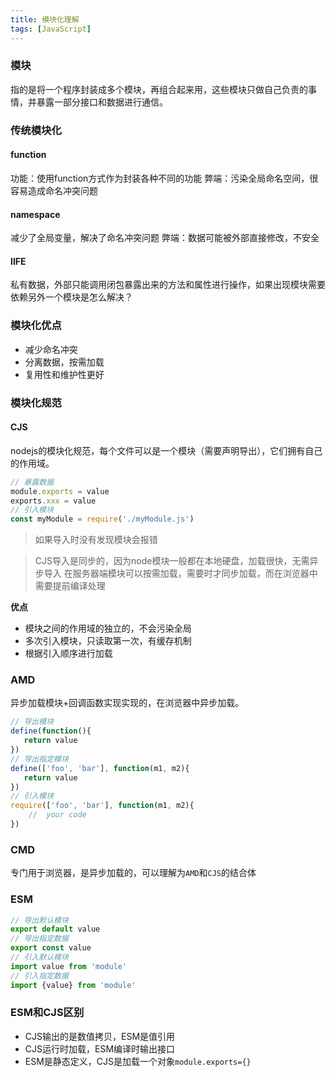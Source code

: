 ```yaml
---
title: 模块化理解
tags: [JavaScript]
---
```


### 模块

指的是将一个程序封装成多个模块，再组合起来用，这些模块只做自己负责的事情，并暴露一部分接口和数据进行通信。

### 传统模块化

#### function

功能：使用function方式作为封装各种不同的功能
弊端：污染全局命名空间，很容易造成命名冲突问题

#### namespace

减少了全局变量，解决了命名冲突问题
弊端：数据可能被外部直接修改，不安全

#### IIFE

私有数据，外部只能调用闭包暴露出来的方法和属性进行操作，如果出现模块需要依赖另外一个模块是怎么解决？

### 模块化优点

- 减少命名冲突
- 分离数据，按需加载
- 复用性和维护性更好


### 模块化规范

#### CJS

nodejs的模块化规范，每个文件可以是一个模块（需要声明导出），它们拥有自己的作用域。

```js
// 暴露数据
module.exports = value
exports.xxx = value
// 引入模块
const myModule = require('./myModule.js')
```

> 如果导入时没有发现模块会报错

> CJS导入是同步的，因为node模块一般都在本地硬盘，加载很快，无需异步导入
> 在服务器端模块可以按需加载，需要时才同步加载，而在浏览器中需要提前编译处理

**优点**
- 模块之间的作用域的独立的，不会污染全局
- 多次引入模块，只读取第一次，有缓存机制
- 根据引入顺序进行加载


### AMD

异步加载模块+回调函数实现实现的，在浏览器中异步加载。

```js
// 导出模块
define(function(){
   return value
})
// 导出指定模块
define(['foo', 'bar'], function(m1, m2){
   return value
})
// 引入模块
require(['foo', 'bar'], function(m1, m2){
    //  your code
})
```
### CMD

专门用于浏览器，是异步加载的，可以理解为`AMD`和`CJS`的结合体

### ESM

```js
// 导出默认模块
export default value
// 导出指定数据
export const value
// 引入默认模块
import value from 'module'
// 引入指定数据
import {value} from 'module'
```


### ESM和CJS区别

- CJS输出的是数值拷贝，ESM是值引用
- CJS运行时加载，ESM编译时输出接口
- ESM是静态定义，CJS是加载一个对象`module.exports={}`